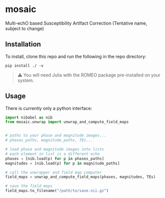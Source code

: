 # mosaic
Multi-echO based Susceptibility ArtIfact Correction (Tentative name, subject to change)

## Installation
To install, clone this repo and run the following in the repo directory:
```
pip install ./ -v
```

> :warning: You will need Julia with the ROMEO package pre-installed on your system.

## Usage

There is currently only a python interface:
```python
import nibabel as nib
from mosaic.unwrap import unwrap_and_compute_field_maps


# paths to your phase and magnitude images...
# phases_paths, magnitude_paths, TEs...

# load phase and magnitude images into lists
# each element in list is a different echo
phases = [nib.load(p) for p in phases_paths]
magnitudes = [nib.load(p) for p in magnitude_paths]

# call the unwrapper and field map computer
field_maps = unwrap_and_compute_field_maps(phases, magnitudes, TEs)

# save the field maps
field_maps.to_filename("/path/to/save.nii.gz")

```
